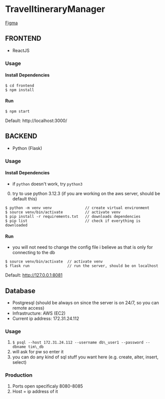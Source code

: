 # TravelItineraryManager

[Figma](https://www.figma.com/design/9pcbmqmcjLAdZCZgRIo05Z/TIM-Design?node-id=0-1&node-type=canvas&t=WAw5u0Sfunfb5rfX-0)

## FRONTEND
- ReactJS

### Usage
#### Install Dependencies
```
$ cd frontend
$ npm install
```
#### Run 
```
$ npm start
```
Default: http://localhost:3000/

## BACKEND
- Python (Flask)

### Usage
#### Install Dependencies
* if `python` doesn't work, try `python3`
0. try to use python 3.12.3 (if you are working on the aws server, should be default this)
```
$ python -m venv venv               // create virtual environment
$ source venv/bin/activate          // activate venv
$ pip install -r requirements.txt   // downloads dependencies
$ pip list                          // check if everything is downloaded
```

#### Run
* you will not need to change the config file i believe as that is only for connecting to the db
```
$ source venv/bin/activate  // activate venv
$ flask run                 // run the server, should be on localhost
```
Default: http://127.0.0.1:8081

## Database 
- Postgresql (should be always on since the server is on 24/7, so you can remote access)
- Infrastructure: AWS (EC2)
- Current ip address: 172.31.24.112

### Usage 
1. `$ psql --host 172.31.24.112 --username db\_user1 --password --dbname tim\_db`
2. will ask for pw so enter it
3. you can do any kind of sql stuff you want here (e.g. create, alter, insert, select)
### Production
1. Ports open specificaly 8080-8085
2. Host = ip address of it

